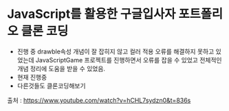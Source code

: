 # JavaScript를 활용한 구글입사자 포트폴리오 클론 코딩
  - 진행 중 drawble속성 개념이 잘 잡히지 않고 컬러 적용 오류를 해결하지 못하고 있었는데
    JavaScriptGame 프로젝트를 진행하면서 오류를 잡을 수 있었고 전체적인 개념 정리에
    도움을 받을 수 있었음. 
  - 현재 진행중
  - 다른것들도 클론코딩해보기  

출처 : https://www.youtube.com/watch?v=hCHL7sydzn0&t=836s 
 
